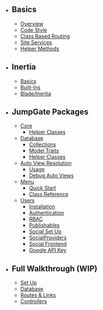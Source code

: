 - ## Basics
    - [Overview](/docs/{{version}}/overview)
    - [Code Style](/docs/{{version}}/basics/code-style)
    - [Class Based Routing](/docs/{{version}}/basics/class-based-routing)
    - [Site Services](/docs/{{version}}/basics/site-services)
    - [Helper Methods](/docs/{{version}}/basics/helper-methods)
- ## Inertia
    - [Basics](/docs/{{version}}/inertia/basics)
    - [Built-Ins](/docs/{{version}}/inertia/built-ins)
    - [Blade/Inertia](/docs/{{version}}/inertia/switching)
- ## JumpGate Packages
    - [Core](/docs/{{version}}/core/overview)
        - [Helper Classes](/docs/{{version}}/core/helper-classes)
    - [Database](/docs/{{version}}/database/overview)
        - [Collections](/docs/{{version}}/database/collections)
        - [Model Traits](/docs/{{version}}/database/traits)
        - [Helper Classes](/docs/{{version}}/database/helper-classes)
    - [Auto View Resolution](/docs/{{version}}/views/overview)
        - [Usage](/docs/{{version}}/views/usage)
        - [Debug Auto Views](/docs/{{version}}/views/debugging)
    - [Menu](/docs/{{version}}/menu/overview)
        - [Quick Start](/docs/{{version}}/menu/quickstart)
        - [Class Reference](/docs/{{version}}/menu/class-reference)
    - [Users](/docs/{{version}}/users/overview)
        - [Installation](/docs/{{version}}/users/install)
        - [Authentication](/docs/{{version}}/users/authentication)
        - [RBAC](/docs/{{version}}/users/rbac)
        - [Publishables](/docs/{{version}}/users/publishes)
        - [Social Set Up](/docs/{{version}}/users/social/setup)
        - [SocialProviders](/docs/{{version}}/users/social/providers)
        - [Social Frontend](/docs/{{version}}/users/social/frontend)
        - [Google API Key](/docs/{{version}}/users/social/google)

- ## Full Walkthrough (WIP)
    - [Set Up](/docs/{{version}}/walkthrough/1-set-up)
    - [Database](/docs/{{version}}/walkthrough/2-database)
    - [Routes & Links](/docs/{{version}}/walkthrough/3-routes-links)
    - [Controllers](/docs/{{version}}/walkthrough/4-controllers)
